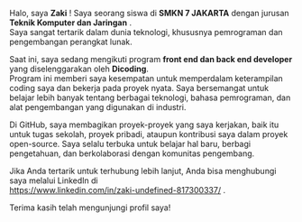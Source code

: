 Halo, saya **Zaki** ! Saya seorang siswa di **SMKN 7 JAKARTA** dengan jurusan **Teknik Komputer dan Jaringan** . <BR>Saya sangat tertarik dalam dunia teknologi, khususnya pemrograman dan pengembangan perangkat lunak.

Saat ini, saya sedang mengikuti program **front end dan back end developer** yang diselenggarakan oleh **Dicoding**. <BR>Program ini memberi saya kesempatan untuk memperdalam keterampilan coding saya dan bekerja pada proyek nyata. Saya bersemangat untuk belajar lebih banyak tentang berbagai teknologi, bahasa pemrograman, dan alat pengembangan yang digunakan di industri.

Di GitHub, saya membagikan proyek-proyek yang saya kerjakan, baik itu untuk tugas sekolah, proyek pribadi, ataupun kontribusi saya dalam proyek open-source. Saya selalu terbuka untuk belajar hal baru, berbagi pengetahuan, dan berkolaborasi dengan komunitas pengembang.

Jika Anda tertarik untuk terhubung lebih lanjut, Anda bisa menghubungi saya melalui LinkedIn di<br> https://www.linkedin.com/in/zaki-undefined-817300337/ .

Terima kasih telah mengunjungi profil saya!
